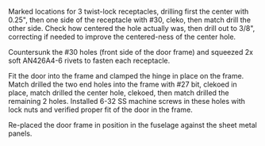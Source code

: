 Marked locations for 3 twist-lock receptacles, drilling first the center with 0.25", then one side
of the receptacle with #30, cleko, then match drill the other side. Check how centered the hole actually was,
then drill out to 3/8", correcting if needed to improve the centered-ness of the center hole.

Countersunk the #30 holes (front side of the door frame) and squeezed 2x soft AN426A4-6 rivets to fasten each receptacle.

Fit the door into the frame and clamped the hinge in place on the frame. Match drilled the two end holes into the frame
with #27 bit, clekoed in place, match drilled the center hole, clekoed, then match drilled the remaining 2 holes. Installed
6-32 SS machine screws in these holes with lock nuts and verified proper fit of the door in the frame.

Re-placed the door frame in position in the fuselage against the sheet metal panels.


